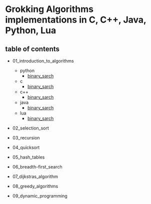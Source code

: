 # Grokking Algorithms implementations in C, C++, Java, Python, Lua

## table of contents

* 01_introduction_to_algorithms
  * python
    * [binary_sarch](./01_introduction_to_algorithms/python/01_binary_search.py)
  * c
    * [binary_sarch](./01_introduction_to_algorithms/python/01_binary_search.py)
  * c++
    * [binary_sarch](./01_introduction_to_algorithms/python/01_binary_search.py)
  * java
    * [binary_sarch](./01_introduction_to_algorithms/python/01_binary_search.py)
  * lua
    * [binary_sarch](./01_introduction_to_algorithms/python/01_binary_search.py)

* 02_selection_sort
* 03_recursion
* 04_quicksort
* 05_hash_tables
* 06_breadth-first_search
* 07_dijkstras_algorithm
* 08_greedy_algorithms
* 09_dynamic_programming